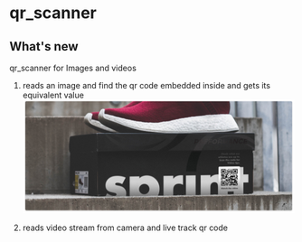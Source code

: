 # qr_scanner


## What's new
qr_scanner for Images and videos

1. reads an image and find the qr code embedded inside and gets its equivalent value
![product1.png](product1.png)

2. reads video stream from camera and live track qr code